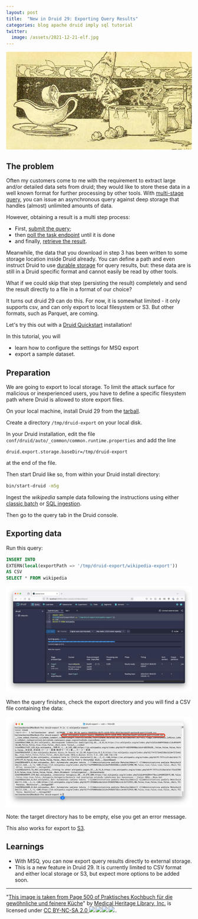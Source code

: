 ```yaml
---
layout: post
title:  "New in Druid 29: Exporting Query Results"
categories: blog apache druid imply sql tutorial
twitter:
  image: /assets/2021-12-21-elf.jpg
---
```


![Druid Cookbook](/assets/2021-12-21-elf.jpg)


## The problem

Often my customers come to me with the requirement to extract large and/or detailed data sets from druid; they would like to store these data in a well known format for further processing by other tools. With [multi-stage query](https://druid.apache.org/docs/latest/multi-stage-query/concepts#multi-stage-query-task-engine), you can issue an asynchronous query against deep storage that handles (almost) unlimited amounts of data.

However, obtaining a result is a multi step process:

- First, [submit the query](https://druid.apache.org/docs/latest/api-reference/sql-api#submit-a-query-1);
- then [poll the task endpoint](https://druid.apache.org/docs/latest/api-reference/sql-api#get-query-status) until it is done
- and finally, [retrieve the result](https://druid.apache.org/docs/latest/api-reference/sql-api#get-query-results).

Meanwhile, the data that you download in step 3 has been written to some storage location inside Druid already. You can define a path and even instruct Druid to use [durable storage](https://druid.apache.org/docs/latest/operations/durable-storage#enable-durable-storage) for query results, but: these data are is still in a Druid specific format and cannot easily be read by other tools.

What if we could skip that step (persisting the result) completely and send the result directly to a file in a format of our choice?

It turns out druid 29 can do this. For now, it is somewhat limited - it only supports csv, and can only export to local filesystem or S3. But other formats, such as Parquet, are coming.

Let's try this out with a [Druid Quickstart](https://druid.apache.org/docs/latest/tutorials/) installation!

In this tutorial, you will
- learn how to configure the settings for MSQ export
- export a sample dataset.

## Preparation

We are going to export to local storage. To limit the attack surface for malicious or inexperienced users, you have to define a specific filesystem path where Druid is allowed to store export files.

On your local machine, install Druid 29 from the [tarball](https://druid.apache.org/downloads/).

Create a directory `/tmp/druid-export` on your local disk.

In your Druid installation, edit the file `conf/druid/auto/_common/common.runtime.properties` and add the line

```properties
druid.export.storage.baseDir=/tmp/druid-export
```

at the end of the file.

Then start Druid like so, from within your Druid install directory:

```bash
bin/start-druid -m5g
```

Ingest the _wikipedia_ sample data following the instructions using either [classic batch](https://druid.apache.org/docs/latest/tutorials/#load-data) or [SQL ingestion](https://druid.apache.org/docs/latest/tutorials/tutorial-msq-extern).

Then go to the query tab in the Druid console.

## Exporting data

Run this query:

```sql
INSERT INTO 
EXTERN(local(exportPath => '/tmp/druid-export/wikipedia-export'))
AS CSV
SELECT * FROM wikipedia
```

![Screenshot of running query](/assets/2024-03-01-01.jpg)

When the query finishes, check the export directory and you will find a CSV file containing the data:

![Preview of result file in a shell window](/assets/2024-03-01-02.jpg)

Note: the target directory has to be empty, else you get an error message.

This also works for export to [S3](https://druid.apache.org/docs/latest/multi-stage-query/reference/#s3).

## Learnings

- With MSQ, you can now export query results directly to external storage.
- This is a new feature in Druid 29. It is currently limited to CSV format and either local storage or S3, but expect more options to be added soon.

---

"[This image is taken from Page 500 of Praktisches Kochbuch f&uuml;r die gew&ouml;hnliche und feinere K&uuml;che](https://www.flickr.com/photos/mhlimages/48051262646/)" by [Medical Heritage Library, Inc.](https://www.flickr.com/photos/mhlimages/) is licensed under <a target="_blank" rel="noopener noreferrer" href="https://creativecommons.org/licenses/by-nc-sa/2.0/">CC BY-NC-SA 2.0 <img src="https://mirrors.creativecommons.org/presskit/icons/cc.svg" style="height: 1em; margin-right: 0.125em; display: inline;"/><img src="https://mirrors.creativecommons.org/presskit/icons/by.svg" style="height: 1em; margin-right: 0.125em; display: inline;"/><img src="https://mirrors.creativecommons.org/presskit/icons/nc.svg" style="height: 1em; margin-right: 0.125em; display: inline;"/><img src="https://mirrors.creativecommons.org/presskit/icons/sa.svg" style="height: 1em; margin-right: 0.125em; display: inline;"/></a>.

